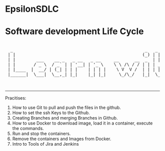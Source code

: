# EpsilonSDLC

# Software development Life Cycle

<pre>

  _                                                   _   _     _         _____    _                       _ 
 | |                                                 (_) | |   | |       |  __ \  | |                     (_)
 | |        ___    __ _   _ __   _ __     __      __  _  | |_  | |__     | |__) | | |__     __ _   _ __    _ 
 | |       / _ \  / _` | | '__| | '_ \    \ \ /\ / / | | | __| | '_ \    |  ___/  | '_ \   / _` | | '_ \  | |
 | |____  |  __/ | (_| | | |    | | | |    \ V  V /  | | | |_  | | | |   | |      | | | | | (_| | | | | | | |
 |______|  \___|  \__,_| |_|    |_| |_|     \_/\_/   |_|  \__| |_| |_|   |_|      |_| |_|  \__,_| |_| |_| |_|
                                                                                                             
                                                                                                             
</pre>
<hr>
Pracitises:

1. How to use Git to pull and push the files in the github.
2. How to set the ssh Keys to the Github.
3. Creating Branches and merging Branches in Github.
4. How to use Docker to download image, load it in a container, execute the commands. 
5. Run and stop the containers. 
6. Remove the containers and Images from Docker.
7. Intro to Tools of Jira and Jenkins
